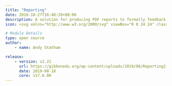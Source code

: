 ```yaml
---
title: "Reporting"
date: 2018-10-27T16:40:29+08:00
description: A solution for producing PDF reports to formally feedback student progress to parents, students and other schools.Documentation included in the /documents folders within the module. <br/><br/></b>In previous versions, if you ran the start of year process and then ran it again you would end up with repeated sections in the PDF report. This update addresses that issue by preventing duplicate sections from being created by adding an index to the table arrReportSection. Before you run the update you must make sure that none of your reports have any repeated sections otherwise the update will not work.  Delete all duplicates then run the update. For those who like to look inside the tables you can check arrReportSection.  Duplicate records are ones with the same reportID and sectionOrder.</b>
icon: <svg xmlns="http://www.w3.org/2000/svg" viewBox="0 0 24 24" class="w-8"><path class="fill-current" d="M4 4h16a2 2 0 0 1 2 2v12a2 2 0 0 1-2 2H4a2 2 0 0 1-2-2V6c0-1.1.9-2 2-2zm13 3a1 1 0 0 0 0 2h2a1 1 0 0 0 0-2h-2zm-2 4a1 1 0 0 0 0 2h4a1 1 0 0 0 0-2h-4zm1 4a1 1 0 0 0 0 2h3a1 1 0 0 0 0-2h-3z"></path><path class="fill-primary" d="M8 12a3 3 0 1 1 0-6 3 3 0 0 1 0 6zm-2 2h4a2 2 0 0 1 2 2v1a1 1 0 0 1-1 1H5a1 1 0 0 1-1-1v-1c0-1.1.9-2 2-2z"></path></svg>

# Module Details
type: open source
author:
    - name: Andy Statham

release:
    - version: v2.21
      url: https://gibbonedu.org/wp-content/uploads/2019/08/Reporting2.21.zip
      date: 2019-08-18
      core: v17.0.00
---
```

